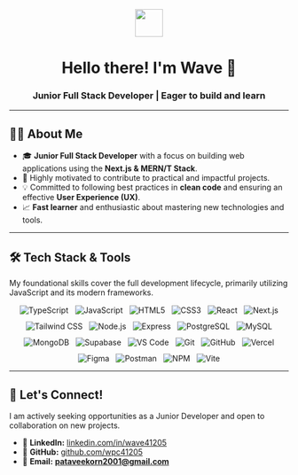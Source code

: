 <div align="center">
  <img src="https://user-images.githubusercontent.com/18350557/176309783-0785949b-9127-417c-8b55-ab5a4333674e.gif" width="50" height="50"/>
  <h1>Hello there! I'm Wave 👋</h1>
  <h3>Junior Full Stack Developer | Eager to build and learn</h3>
</div>

---

## 👨‍💻 About Me

* 🎓 **Junior Full Stack Developer** with a focus on building web applications using the **Next.js & MERN/T Stack**.
* 🌟 Highly motivated to contribute to practical and impactful projects.
* 💡 Committed to following best practices in **clean code** and ensuring an effective **User Experience (UX)**.
* 📈 **Fast learner** and enthusiastic about mastering new technologies and tools.

---

## 🛠️ Tech Stack & Tools

My foundational skills cover the full development lifecycle, primarily utilizing JavaScript and its modern frameworks.

<div align="center" style="display: flex; flex-wrap: wrap; gap: 12px; justify-content: center; margin-top: 15px;">
  <img title="TypeScript" src="https://skillicons.dev/icons?i=ts" />
  <img title="JavaScript" src="https://skillicons.dev/icons?i=js" />
  <img title="HTML5" src="https://skillicons.dev/icons?i=html" />
  <img title="CSS3" src="https://skillicons.dev/icons?i=css" />
  
  <img title="React" src="https://skillicons.dev/icons?i=react" />
  <img title="Next.js" src="https://skillicons.dev/icons?i=nextjs" />
  <img title="Tailwind CSS" src="https://skillicons.dev/icons?i=tailwind" />
  
  <img title="Node.js" src="https://skillicons.dev/icons?i=nodejs" />
  <img title="Express" src="https://skillicons.dev/icons?i=express" />
  
  <img title="PostgreSQL" src="https://skillicons.dev/icons?i=postgres" />
  <img title="MySQL" src="https://skillicons.dev/icons?i=mysql" />
  <img title="MongoDB" src="https://skillicons.dev/icons?i=mongodb" />
  <img title="Supabase" src="https://skillicons.dev/icons?i=supabase" />
  
  <img title="VS Code" src="https://skillicons.dev/icons?i=vscode" />
  <img title="Git" src="https://skillicons.dev/icons?i=git" />
  <img title="GitHub" src="https://skillicons.dev/icons?i=github" />
  <img title="Vercel" src="https://skillicons.dev/icons?i=vercel" />
  <img title="Figma" src="https://skillicons.dev/icons?i=figma" />
  <img title="Postman" src="https://skillicons.dev/icons?i=postman" />
  <img title="NPM" src="https://skillicons.dev/icons?i=npm" />
  <img title="Vite" src="https://skillicons.dev/icons?i=vite" />
</div>

---

## 🤝 Let's Connect!

I am actively seeking opportunities as a Junior Developer and open to collaboration on new projects.

* 💼 **LinkedIn:** [linkedin.com/in/wave41205](https://www.linkedin.com/in/wave41205/)
* 🐙 **GitHub:** [github.com/wpc41205](https://github.com/wpc41205)
* 📧 **Email:** **pataveekorn2001@gmail.com**
